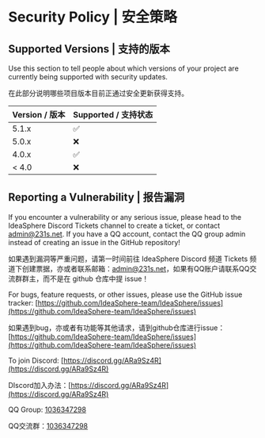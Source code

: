 # Security Policy | 安全策略

## Supported Versions | 支持的版本

Use this section to tell people about which versions of your project are currently being supported with security updates.

在此部分说明哪些项目版本目前正通过安全更新获得支持。

| Version / 版本 | Supported / 支持状态          |
| ------- | ------------------ |
| 5.1.x   | :white_check_mark: |
| 5.0.x   | :x:                |
| 4.0.x   | :white_check_mark: |
| < 4.0   | :x:                |

## Reporting a Vulnerability | 报告漏洞

If you encounter a vulnerability or any serious issue, please head to the IdeaSphere Discord Tickets channel to create a ticket, or contact admin@231s.net. If you have a QQ account, contact the QQ group admin instead of creating an issue in the GitHub repository!

如果遇到漏洞等严重问题，请第一时间前往 IdeaSphere Discord 频道 Tickets 频道下创建票据，亦或者联系邮箱：admin@231s.net，如果有QQ账户请联系QQ交流群群主，而不是在 github 仓库中提 issue！

For bugs, feature requests, or other issues, please use the GitHub issue tracker: [https://github.com/IdeaSphere-team/IdeaSphere/issues](https://github.com/IdeaSphere-team/IdeaSphere/issues)

如果遇到bug，亦或者有功能等其他请求，请到github仓库进行issue：[https://github.com/IdeaSphere-team/IdeaSphere/issues](https://github.com/IdeaSphere-team/IdeaSphere/issues)

To join Discord: [https://discord.gg/ARa9Sz4R](https://discord.gg/ARa9Sz4R)

DIscord加入办法：[https://discord.gg/ARa9Sz4R](https://discord.gg/ARa9Sz4R)

QQ Group: [1036347298](http://qm.qq.com/cgi-bin/qm/qr?_wv=1027&k=0S7iEPBCDpSWgvzARFqxM_zyIlnQ2-km&authKey=AiX0JpNVU8d%2BIjMocMxVhE0OcxbdOaQAt1wnnekYg%2BYQ0GZfOy3KXuSFTBZ2pDD2&noverify=0&group_code=1036347298)

QQ交流群：[1036347298](http://qm.qq.com/cgi-bin/qm/qr?_wv=1027&k=0S7iEPBCDpSWgvzARFqxM_zyIlnQ2-km&authKey=AiX0JpNVU8d%2BIjMocMxVhE0OcxbdOaQAt1wnnekYg%2BYQ0GZfOy3KXuSFTBZ2pDD2&noverify=0&group_code=1036347298)
